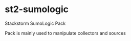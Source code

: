 # st2-sumologic
Stackstorm SumoLogic Pack

Pack is mainly used to manipulate collectors and sources
